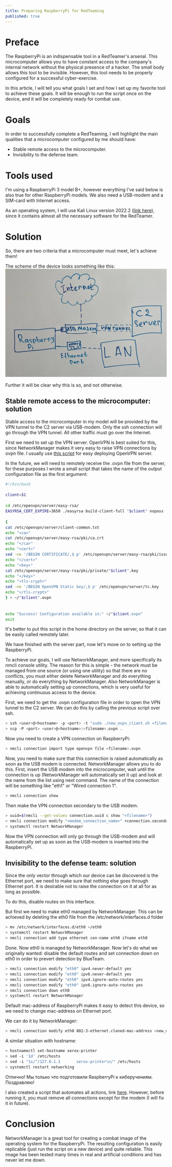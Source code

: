 ```yaml
---
title: Preparing RaspberryPi for RedTeaming
published: true
---
```

# Preface

The RaspberryPi is an indispensable tool in a RedTeamer's arsenal. This microcomputer allows you to have constant access to the company's internal network without the physical presence of a hacker. The small body allows this tool to be invisible. However, this tool needs to be properly configured for a successful cyber-exercise.

In this article, I will tell you what goals I set and how I set up my favorite tool to achieve these goals. It will be enough to run the script once on the device, and it will be completely ready for combat use.

# Goals

In order to successfully complete a RedTeaming, I will highlight the main qualities that a microcomputer configured by me should have:

* Stable remote access to the microcomputer.
* Invisibility to the defense team.

# Tools used

I'm using a RaspberryPi 3 model B+, however everything I've said below is also true for other RaspberryPi models. We also need a USB-modem and a SIM-card with Internet access.

As an operating system, I will use Kali Linux version 2022.2 ([link here](https://kali.download/arm-images/kali-2022.2/kali-linux-2022.2-raspberry-pi-armhf.img.xz)), since it contains almost all the necessary software for the RedTeamer.

# Solution

So, there are two criteria that a microcomputer must meet, let's achieve them!

The scheme of the device looks something like this:
![Scheme](/resources/rpipreparing/2022-08-19%2013.58.55.jpg)

Further it will be clear why this is so, and not otherwise.

## Stable remote access to the microcomputer: solution

Stable access to the microcomputer in my model will be provided by the VPN tunnel to the C2 server via USB-modem. Only the ssh connection will go through the VPN tunnel. All other traffic must go over the Internet.

First we need to set up the VPN server. OpenVPN is best suited for this, since NetworkManager makes it very easy to raise VPN connections by ovpn file. I usually use [this script](https://github.com/Nyr/openvpn-install) for easy deploying OpenVPN server. 

In the future, we will need to remotely receive the .ovpn file from the server, for these purposes I wrote a small script that takes the name of the output configuration file as the first argument:
```bash
#!/bin/bash

client=$1

cd /etc/openvpn/server/easy-rsa/
EASYRSA_CERT_EXPIRE=3650 ./easyrsa build-client-full "$client" nopass

{
cat /etc/openvpn/server/client-common.txt
echo "<ca>"
cat /etc/openvpn/server/easy-rsa/pki/ca.crt
echo "</ca>"
echo "<cert>"
sed -ne '/BEGIN CERTIFICATE/,$ p' /etc/openvpn/server/easy-rsa/pki/issued/"$client".crt
echo "</cert>"
echo "<key>"
cat /etc/openvpn/server/easy-rsa/pki/private/"$client".key
echo "</key>"
echo "<tls-crypt>"
sed -ne '/BEGIN OpenVPN Static key/,$ p' /etc/openvpn/server/tc.key
echo "</tls-crypt>"
} > ~/"$client".ovpn


echo "Success! Configuration available in:" ~/"$client.ovpn"
exit
```
It's better to put this script in the home directory on the server, so that it can be easily called remotely later.

We have finished with the server part, now let's move on to setting up the RaspberryPi.

To achieve our goals, I will use NetworkManager, and more specifically its nmcli console utility. The reason for this is simple - the network must be managed from one source (or using one utility) so that there are no conflicts, you must either delete NetworkManager and do everything manually, or do everything by NetworkManager. Also NetworkManager is able to automatically setting up connections, which is very useful for achieving continuous access to the device.

First, we need to get the .ovpn configuration file in order to open the VPN tunnel to the C2 server. We can do this by calling the previous script over ssh. 

```bash
> ssh <user>@<hostname> -p <port> -t "sudo ./new_ovpn_client.sh <filename>; sudo cp /root/<filename>.ovpn /home/<user>/<filename>.ovpn;"
> scp -P <port> <user>@<hostname>:<filename>.ovpn .
```

Now you need to create a VPN connection on RaspberryPi:
```bash
> nmcli connection import type openvpn file <filename>.ovpn
```
Now, you need to make sure that this connection is raised automatically as soon as the USB modem is connected. NetworkManager allows you to do this. First, insert the USB modem into the microcomputer, wait until the connection is up (NetworkManager will automatically set it up) and look at the name from the list using next command. The name of the connection will be something like "eth1" or "Wired connection 1".
```bash
> nmcli connection show
```

Then make the VPN connection secondary to the USB modem.
```bash
> uuid=$(nmcli --get-values connection.uuid c show "<filename>")
> nmcli connection modify "<modem_connection_name>" +connection.secondaries $uuid
> systemctl restart NetworkManager
```

Now the VPN connection will only go through the USB-modem and will automatically set up as soon as the USB-modem is inserted into the RaspberryPi. 

## Invisibility to the defense team: solution

Since the only vector through which our device can be discovered is the Ethernet port, we need to make sure that nothing else goes through Ethernet port. It is desirable not to raise the connection on it at all for as long as possible. 

To do this, disable routes on this interface.

But first we need to make eth0 managed by NetworkManager. This can be achieved by deleting the eth0 file from the /etc/network/interfaces.d folder
```bash
> mv /etc/network/interfaces.d/eth0 ~/eth0
> systemctl restart NetworkManager
> nmcli connection add type ethernet con-name eth0 ifname eth0
```
Done. Now eth0 is managed by NetworkManager. Now let's do what we originally wanted: disable the default routes and set connection down on eth0 in order to prevert detection by BlueTeam. 
```bash
> nmcli connection modify "eth0" ipv4.never-default yes
> nmcli connection modify "eth0" ipv6.never-default yes
> nmcli connection modify "eth0" ipv4.ignore-auto-routes yes
> nmcli connection modify "eth0" ipv6.ignore-auto-routes yes
> nmcli connection down eth0
> systemctl restart NetworkManager
```

Default mac-address of RaspberryPi makes it easy to detect this device, so we need to change mac-address on Ethernet port.

We can do it by NetworkManager:
```bash
> nmcli connection modify eth0 802-3-ethernet.cloned-mac-address <new_mac_address>
```
A similar situation with hostname:
```bash
> hostnamectl set-hostname xerox-printer
> sed -i '1d' /etc/hosts
> sed -i "1s/^/127.0.1.1       xerox-printer\n/" /etc/hosts
> systemctl restart networking
```

Отлично! Мы только что подготовили RaspberryPi к киберучениям. Поздравляю!


I also created a script that automates all actions, link [here](https://gist.github.com/inagen/d6b8f17bd6ed12f367924c5aaaabd553). However, before running it, you must remove all connections except for the modem (I will fix it in future).

# Conclusion

NetworkManager is a great tool for creating a combat image of the operating system for the RaspberryPi. The resulting configuration is easily replicable (just run the script on a new device) and quite reliable. This image has been tested many times in real and artificial conditions and has never let me down.
